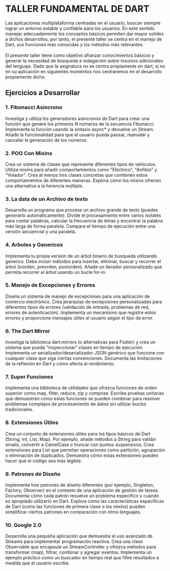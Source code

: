 # TALLER FUNDAMENTAL DE DART

Las aplicaciones multiplataforma centradas en el usuario, buscan siempre lograr un entorno
estable y confiable para los usuarios. En este sentido manejar adecuadamente los conceptos
básicos permiten dar mayor solides a dichos desarrollos, por tanto, el presente taller se centra
en el manejo de Dart, sus funciones más conocidas y los métodos más relevantes.
</br>
</br>
El presente taller tiene como objetivo afianzar conocimientos básicos y generar la necesidad
de búsqueda e indagación sobre insumos adicionales del lenguaje. Dado que la asignatura no
se centra propiamente en dart, si no en su aplicación en siguientes momentos nos centraremos
en el desarrollo propiamente dicho.

## Ejercicios a Desarrollar

### 1. Fibonacci Asincrono
Investiga y utiliza los generadores asíncronos de Dart para crear una función que
genere los primeros N números de la secuencia Fibonacci. Implementa la función
usando la sintaxis async* y devuelve un Stream<int>. Añade la funcionalidad para
que el usuario pueda pausar, reanudar y cancelar la generación de los números.

### 2. POO Con Mixins
Crea un sistema de clases que represente diferentes tipos de vehículos. Utiliza mixins
para añadir comportamientos como "Eléctrico", "Anfibio" y "Volador". Crea al
menos tres clases concretas que combinen estos comportamientos de diferentes
maneras. Explora cómo los mixins ofrecen una alternativa a la herencia múltiple.

### 3. La data de un Archivo de texto
Desarrolla un programa que procese un archivo grande de texto (puedes generarlo
automáticamente). Divide el procesamiento entre varios isolates para contar palabras,
calcular la frecuencia de letras y encontrar la palabra más larga de forma paralela.
Compara el tiempo de ejecución entre una versión secuencial y una paralela.

### 4. Arboles y Genericos
Implementa tu propia versión de un árbol binario de búsqueda utilizando generics.
Debe incluir métodos para insertar, eliminar, buscar y recorrer el árbol (inorden,
preorden, postorden). Añade un iterador personalizado que permita recorrer el árbol
usando un bucle for-in.

### 5. Manejo de Excepciones y Errores
Diseña un sistema de manejo de excepciones para una aplicación de comercio
electrónico. Crea jerarquías de excepciones personalizadas para diferentes tipos de
errores (validación de entrada, problemas de red, errores de autenticación).
Implementa un mecanismo que registre estos errores y proporcione mensajes útiles
al usuario según el tipo de error.

### 6. The Dart Mirror
Investiga la biblioteca dart:mirrors (o alternativas para Flutter) y crea un sistema que
pueda "inspeccionar" clases en tiempo de ejecución. Implementa un
serializador/deserializador JSON genérico que funcione con cualquier clase que siga
ciertas convenciones. Documenta las limitaciones de la reflexión en Dart y cómo
afecta al rendimiento.

### 7. Super Funciones
Implementa una biblioteca de utilidades que ofrezca funciones de orden superior
como map, filter, reduce, zip y compose. Escribe pruebas unitarias que demuestren
cómo estas funciones se pueden combinar para resolver problemas complejos de
procesamiento de datos sin utilizar bucles tradicionales.

### 8. Extensiones Útiles
Crea un conjunto de extensiones útiles para los tipos básicos de Dart (String, int, List,
Map). Por ejemplo, añade métodos a String para validar emails, convertir a
CamelCase o truncar con puntos suspensivos. Crea extensiones para List que
permitan operaciones como partición, agrupación o eliminación de duplicados.
Demuestra cómo estas extensiones pueden hacer que el código sea más legible. 

### 9. Patrones de Diseño
Implementa tres patrones de diseño diferentes (por ejemplo, Singleton, Factory,
Observer) en el contexto de una aplicación de gestión de tareas. Documenta cómo
cada patrón resuelve un problema específico y cuándo es apropiado utilizarlo en Dart.
Explora cómo las características específicas de Dart (como las funciones de primera
clase o los mixins) pueden simplificar ciertos patrones en comparación con otros
lenguajes. 

### 10. Google 2.0
Desarrolla una pequeña aplicación que demuestre el uso avanzado de Streams para
implementar programación reactiva. Crea una clase Observable<T> que encapsule
un StreamController y ofrezca métodos para transformar (map), filtrar, combinar y
agregar eventos. Implementa un ejemplo práctico como un buscador en tiempo real
que filtre resultados a medida que el usuario escribe. 